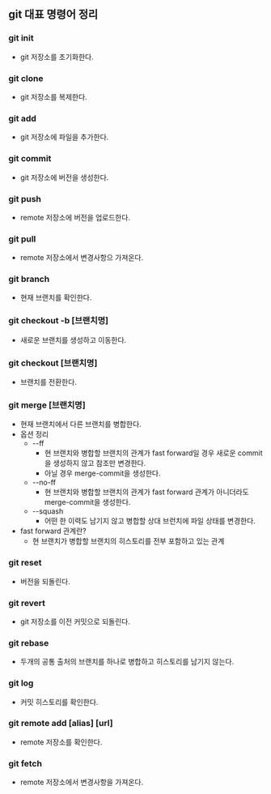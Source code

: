 ## git 대표 명령어 정리

### git init
- git 저장소를 초기화한다.

### git clone
- git 저장소를 복제한다.

### git add
- git 저장소에 파일을 추가한다.

### git commit
- git 저장소에 버전을 생성한다. 

### git push
- remote 저장소에 버전을 업로드한다.

### git pull
- remote 저장소에서 변경사항으 가져온다.

### git branch
- 현재 브랜치를 확인한다.

### git checkout -b [브랜치명]
- 새로운 브랜치를 생성하고 이동한다.

### git checkout [브랜치명]
- 브랜치를 전환한다.

### git merge [브랜치명]
- 현재 브랜치에서 다른 브랜치를 병합한다.
- 옵션 정리
  - --ff
    - 현 브랜치와 병합할 브랜치의 관계가 fast forward일 경우 새로운 commit을 생성하지 않고 참조만 변경한다.
    - 아닐 경우 merge-commit을 생성한다.
  - --no-ff
    - 현 브랜치와 병합할 브랜치의 관계가 fast forward 관계가 아니더라도 merge-commit을 생성한다.
  - --squash
    - 어떤 한 이력도 남기지 않고 병합할 상대 브런치에 파일 상태를 변경한다.
- fast forward 관계란?
  - 현 브랜치가 병합할 브랜치의 히스토리를 전부 포함하고 있는 관계
  
### git reset
- 버전을 되돌린다.

### git revert
- git 저장소를 이전 커밋으로 되돌린다.

### git rebase
- 두개의 공통 출처의 브랜치를 하나로 병합하고 히스토리를 남기지 않는다.

### git log
- 커밋 히스토리를 확인한다.

### git remote add [alias] [url]
- remote 저장소를 확인한다.

### git fetch
- remote 저장소에서 변경사항을 가져온다.

